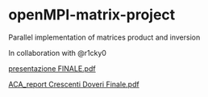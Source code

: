 # openMPI-matrix-project
Parallel implementation of matrices product and inversion

In collaboration with @r1cky0

[presentazione FINALE.pdf](https://github.com/riccardocrescenti/openMPI-matrix-project/files/8154180/presentazione.FINALE.pdf)

[ACA_report Crescenti Doveri Finale.pdf](https://github.com/riccardocrescenti/openMPI-matrix-project/files/8154185/ACA_report.Crescenti.Doveri.Finale.pdf)
